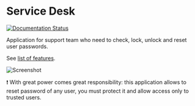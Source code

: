 # Service Desk

[![Documentation Status](https://readthedocs.org/projects/service-desk/badge/?version=latest)](https://service-desk.readthedocs.io/en/latest/?badge=latest)

Application for support team who need to check, lock, unlock and reset user passwords.

See [list of features](https://service-desk.readthedocs.io/en/stable/presentation.html#features).

![Screenshot](https://raw.githubusercontent.com/ltb-project/service-desk/master/ltb_sd_screenshot.jpg)

:exclamation: With great power comes great responsibility: this application allows to reset password of any user, you must protect it and allow access only to trusted users.
